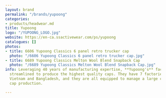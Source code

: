 ```yaml
---
layout: brand
permalink: "/brands/yupoong"
categories:
- products/headwear.md
title: Yupoong
logo: "/YUPOONG_LOGO.jpg"
website: https://en-ca.ssactivewear.com/ps/yupoong
catalogues: []
photos:
- title: 6606 Yupoong Classics 6 panel retro trucker cap
  photo: "/6606 Yupoong Classics 6 panel retro trucker cap.jpg"
- title: 6689 Yupoong Classics Melton Wool Blend Snapback Cap
  photo: "/6689 Yupoong Classics Melton Wool Blend Snapback Cap.jpg"
info: Leveraging 40 years of manufacturing expertise, **Yupoong's** factories are
  streamlined to produce the highest quality caps. They have 7 factories located throughout
  Vietnam and Bangladesh, and they are all equipped to manage a large capacity of
  cap production.

---
```

